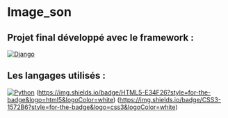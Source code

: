 # Image_son

## Projet final développé avec le framework :
[![Django](https://img.shields.io/badge/Django-092E20?style=for-the-badge&logo=django&logoColor=green)](https://docs.djangoproject.com/fr/5.0/)

## Les langages utilisés :
[![Python](https://img.shields.io/badge/Python-FFD43B?style=for-the-badge&logo=python&logoColor=blue)](https://www.python.org/doc/)
(https://img.shields.io/badge/HTML5-E34F26?style=for-the-badge&logo=html5&logoColor=white)
(https://img.shields.io/badge/CSS3-1572B6?style=for-the-badge&logo=css3&logoColor=white)
